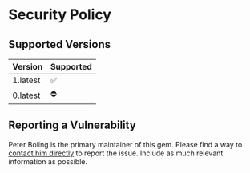 # Security Policy

## Supported Versions

| Version  | Supported |
|----------|-----------|
| 1.latest | ✅         |
| 0.latest | ⛔️        |

## Reporting a Vulnerability

Peter Boling is the primary maintainer of this gem. Please find a way
to [contact him directly](https://railsbling.com/contact) to report the issue. Include as much relevant information as
possible.
